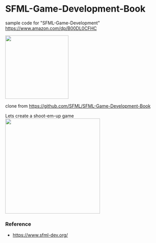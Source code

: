 SFML-Game-Development-Book
===============

sample code for "SFML-Game-Development"
https://www.amazon.com/dp/B00DL0CFHC

<image src="https://raw.githubusercontent.com/ohwada/SFML-Game-Development-Book/master/images/bookcover.jpg" width="200" /><br/>

clone from
 https://github.com/SFML/SFML-Game-Development-Book <br/>

 Lets create a shoot-em-up game <br/>
<image src="https://raw.githubusercontent.com/ohwada/SFML-Game-Development-Book/master/10_Network/Media/Textures/TitleScreen.png" width="300" /><br/>


### Reference <br/>
- https://www.sfml-dev.org/

